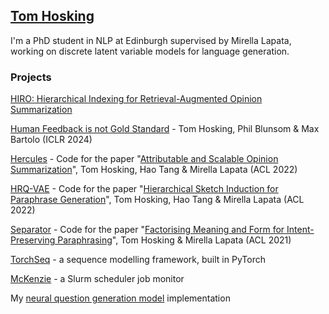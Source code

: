 ## [Tom Hosking](http://tomho.sk)

I'm a PhD student in NLP at Edinburgh supervised by Mirella Lapata, working on discrete latent variable models for language generation.

### Projects

[HIRO: Hierarchical Indexing for Retrieval-Augmented Opinion Summarization](https://github.com/tomhosking/hiro)

[Human Feedback is not Gold Standard](https://github.com/cohere-ai/human-feedback-paper) - Tom Hosking, Phil Blunsom & Max Bartolo (ICLR 2024)

[Hercules](https://github.com/tomhosking/hercules) - Code for the paper "[Attributable and Scalable Opinion Summarization](https://aclanthology.org/2023.acl-long.473/)", Tom Hosking, Hao Tang & Mirella Lapata (ACL 2022)

[HRQ-VAE](https://github.com/tomhosking/hrq-vae) - Code for the paper "[Hierarchical Sketch Induction for Paraphrase Generation](https://aclanthology.org/2022.acl-long.178/)", Tom Hosking, Hao Tang & Mirella Lapata (ACL 2022)

[Separator](https://github.com/tomhosking/separator) - Code for the paper "[Factorising Meaning and Form for Intent-Preserving Paraphrasing](https://aclanthology.org/2021.acl-long.112/)", Tom Hosking & Mirella Lapata (ACL 2021)

[TorchSeq](https://github.com/tomhosking/torchseq) - a sequence modelling framework, built in PyTorch

[McKenzie](https://github.com/tomhosking/mckenzie) - a Slurm scheduler job monitor

My [neural question generation model](https://github.com/bloomsburyai/question-generation) implementation
